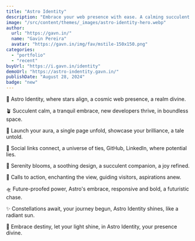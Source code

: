 ```yaml
---
title: "Astro Identity"
description: "Embrace your web presence with ease. A calming succulent and seamless design elevate your portfolio, showcasing your brilliance in style."
image: "/src/content/themes/_images/astro-identity-hero.webp"
author:
  url: "https://gavn.in/"
  name: "Gavin Pereira"
  avatar: "https://gavn.in/img/fav/mstile-150x150.png"
categories:
  - "portfolio"
  - "recent"
buyUrl: "https://i.gavn.in/identity"
demoUrl: "https://astro-indentity.gavn.in/"
publishDate: "August 28, 2024"
badge: "new"
---
```


<p>🌌 Astro Identity, where stars align, a cosmic web presence, a realm divine.</p>
<p>🪴 Succulent calm, a tranquil embrace, new developers thrive, in boundless space.</p>
<p>🚀 Launch your aura, a single page unfold, showcase your brilliance, a tale untold.</p>
<p>🌟 Social links connect, a universe of ties, GitHub, LinkedIn, where potential lies.</p>
<p>🍃 Serenity blooms, a soothing design, a succulent companion, a joy refined.</p>
<p>🎯 Calls to action, enchanting the view, guiding visitors, aspirations anew.</p>
<p>🛸 Future-proofed power, Astro's embrace, responsive and bold, a futuristic chase.</p>
<p>✨ Constellations await, your journey begun, Astro Identity shines, like a radiant sun.</p>
<p>🌿 Embrace destiny, let your light shine, in Astro Identity, your presence divine.</p>
